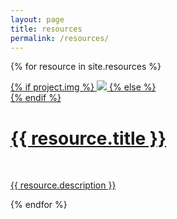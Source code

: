 ```yaml
---
layout: page
title: resources
permalink: /resources/
---
```


{% for resource in site.resources %}
<div class="project ">
    <div class="thumbnail">
        <a href="{{ site.baseurl }}{{ resource.url }}">
        {% if project.img %}
        <img class="thumbnail" src="{{ resource.img }}"/>
        {% else %}
        <div class="thumbnail blankbox"></div>
        {% endif %}
        <span>
            <h1>{{ resource.title }}</h1>
            <br/>
            <p>{{ resource.description }}</p>
        </span>
        </a>
    </div>
</div>

{% endfor %}
